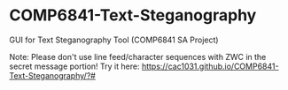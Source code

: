# COMP6841-Text-Steganography
GUI for Text Steganography Tool (COMP6841 SA Project)

Note: Please don't use line feed/character sequences with ZWC in the secret message portion!
Try it here: https://cac1031.github.io/COMP6841-Text-Steganography/?#
